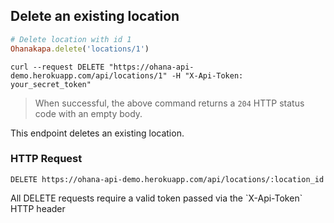 ## Delete an existing location

```ruby
# Delete location with id 1
Ohanakapa.delete('locations/1')
```

```shell
curl --request DELETE "https://ohana-api-demo.herokuapp.com/api/locations/1" -H "X-Api-Token: your_secret_token"
```

> When successful, the above command returns a `204` HTTP status code with an empty body.

This endpoint deletes an existing location.

### HTTP Request

`DELETE https://ohana-api-demo.herokuapp.com/api/locations/:location_id`

<aside class="warning">All DELETE requests require a valid token passed via the
`X-Api-Token` HTTP header</aside>
